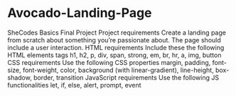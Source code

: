 # Avocado-Landing-Page
SheCodes Basics Final Project
Project requirements
Create a landing page from scratch about something you’re passionate about. The page should include a user interaction.
HTML requirements 
Include these the following HTML elements tags
h1, h2, p, div, span, strong, em, br, hr, a, img, button
CSS requirements 
Use the following CSS properties
margin, padding, font-size, font-weight, color, background (with linear-gradient), line-height, box-shadow, border, transition
JavaScript requirements 
Use the following JS functionalities
let, if, else, alert, prompt, event

